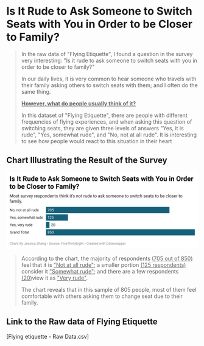 # Is It Rude to Ask Someone to Switch Seats with You in Order to be Closer to Family?
> In the raw data of "Flying Etiquette", I found a question in the survey very interesting: "Is it rude to ask someone to switch seats with you in order to be closer to family?"
> 
> In our daily lives, it is very common to hear someone who travels with their family asking others to switch seats with them; and I often do the same thing.
> 
> <ins>**However, what do people usually think of it?**</ins>
> 
> In this dataset of "Flying Etiquette", there are people with different frequencies of flying experiences, and when asking this question of switching seats, they are given three levels of answers "Yes, it is rude", "Yes, somewhat rude", and "No, not at all rude". It is interesting to see how people would react to this situation in their heart
## Chart Illustrating the Result of the Survey
![The Bar Chart of this Survey](19cMc-is-it-rude-to-ask-someone-to-switch-seats-with-you-in-order-to-be-closer-to-family-.png)
> According to the chart, the majority of respondents <ins>(705 out of 850)</ins> feel that it is <ins>"Not at all rude"</ins>; a smaller portion <ins>(125 respondents)</ins> consider it <ins>"Somewhat rude"</ins>; and there are a few respondents <ins>(20)</ins>view it as <ins>"Very rude"</ins>.
> 
> The chart reveals that in this sample of 805 people, most of them feel comfortable with others asking them to change seat due to their family.
## Link to the Raw data of Flying Etiquette
[Flying etiquette - Raw Data.csv]
